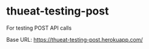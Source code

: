 # thueat-testing-post

For testing POST API calls

Base URL: https://thueat-testing-post.herokuapp.com/
